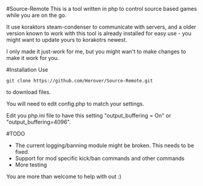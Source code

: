 #Source-Remote
This is a tool written in php to control source based games while you are on the go.

It use koraktors steam-condenser to communicate with servers, and a older version known to work with this tool is already installed for easy use - you might want to update yours to korakotrs newest.

I only made it just-work for me, but you might wan't to make changes to make it work for you.

#Installation
Use 

    git clone https://github.com/Herover/Source-Remote.git 
    
to download files.

You will need to edit config.php to match your settings.

Edit you php.ini file to have this setting "output_buffering = On" or "output_buffering=4096".

#TODO
 * The current logging/banning module might be broken. This needs to be fixed.
 * Support for mod specific kick/ban commands and other commands
 * More testing



You are more than welcome to help with out :)
